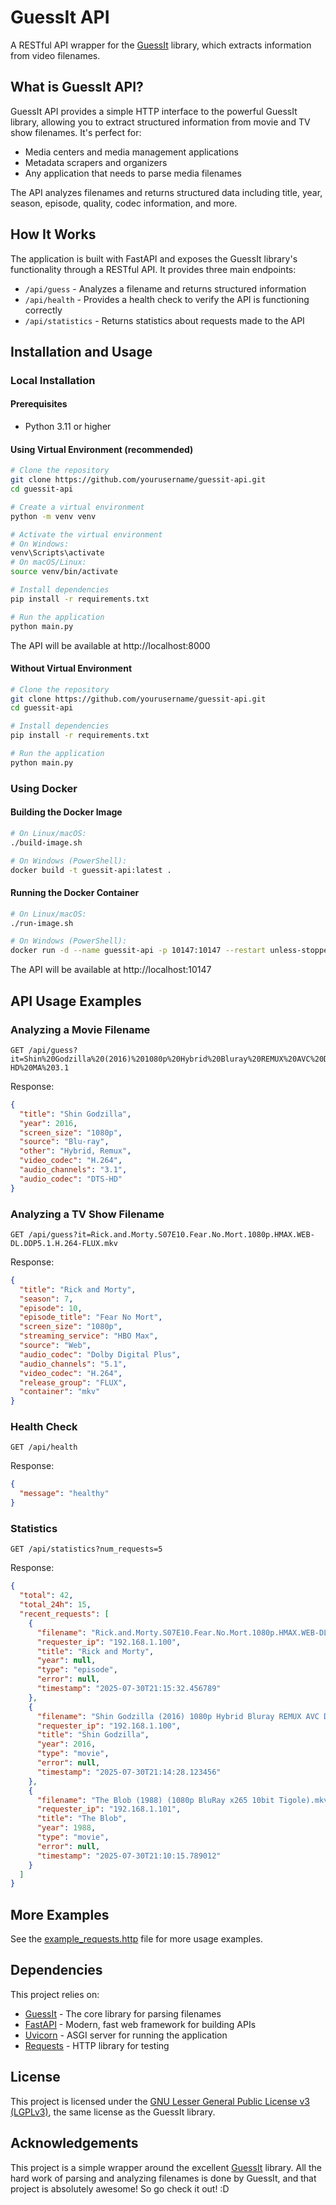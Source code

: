 # GuessIt API

A RESTful API wrapper for the [GuessIt](https://github.com/guessit-io/guessit) library, which extracts information from video filenames.

## What is GuessIt API?

GuessIt API provides a simple HTTP interface to the powerful GuessIt library, allowing you to extract structured information from movie and TV show filenames. It's perfect for:

- Media centers and media management applications
- Metadata scrapers and organizers
- Any application that needs to parse media filenames

The API analyzes filenames and returns structured data including title, year, season, episode, quality, codec information, and more.

## How It Works

The application is built with FastAPI and exposes the GuessIt library's functionality through a RESTful API. It provides three main endpoints:

- `/api/guess` - Analyzes a filename and returns structured information
- `/api/health` - Provides a health check to verify the API is functioning correctly
- `/api/statistics` - Returns statistics about requests made to the API

## Installation and Usage

### Local Installation

#### Prerequisites
- Python 3.11 or higher

#### Using Virtual Environment (recommended)

```bash
# Clone the repository
git clone https://github.com/yourusername/guessit-api.git
cd guessit-api

# Create a virtual environment
python -m venv venv

# Activate the virtual environment
# On Windows:
venv\Scripts\activate
# On macOS/Linux:
source venv/bin/activate

# Install dependencies
pip install -r requirements.txt

# Run the application
python main.py
```

The API will be available at http://localhost:8000

#### Without Virtual Environment

```bash
# Clone the repository
git clone https://github.com/yourusername/guessit-api.git
cd guessit-api

# Install dependencies
pip install -r requirements.txt

# Run the application
python main.py
```

### Using Docker

#### Building the Docker Image

```bash
# On Linux/macOS:
./build-image.sh

# On Windows (PowerShell):
docker build -t guessit-api:latest .
```

#### Running the Docker Container

```bash
# On Linux/macOS:
./run-image.sh

# On Windows (PowerShell):
docker run -d --name guessit-api -p 10147:10147 --restart unless-stopped guessit-api:latest
```

The API will be available at http://localhost:10147

## API Usage Examples

### Analyzing a Movie Filename

```
GET /api/guess?it=Shin%20Godzilla%20(2016)%201080p%20Hybrid%20Bluray%20REMUX%20AVC%20Dual%20DTS-HD%20MA%203.1
```

Response:
```json
{
  "title": "Shin Godzilla",
  "year": 2016,
  "screen_size": "1080p",
  "source": "Blu-ray",
  "other": "Hybrid, Remux",
  "video_codec": "H.264",
  "audio_channels": "3.1",
  "audio_codec": "DTS-HD"
}
```

### Analyzing a TV Show Filename

```
GET /api/guess?it=Rick.and.Morty.S07E10.Fear.No.Mort.1080p.HMAX.WEB-DL.DDP5.1.H.264-FLUX.mkv
```

Response:
```json
{
  "title": "Rick and Morty",
  "season": 7,
  "episode": 10,
  "episode_title": "Fear No Mort",
  "screen_size": "1080p",
  "streaming_service": "HBO Max",
  "source": "Web",
  "audio_codec": "Dolby Digital Plus",
  "audio_channels": "5.1",
  "video_codec": "H.264",
  "release_group": "FLUX",
  "container": "mkv"
}
```

### Health Check

```
GET /api/health
```

Response:
```json
{
  "message": "healthy"
}
```

### Statistics

```
GET /api/statistics?num_requests=5
```

Response:
```json
{
  "total": 42,
  "total_24h": 15,
  "recent_requests": [
    {
      "filename": "Rick.and.Morty.S07E10.Fear.No.Mort.1080p.HMAX.WEB-DL.DDP5.1.H.264-FLUX.mkv",
      "requester_ip": "192.168.1.100",
      "title": "Rick and Morty",
      "year": null,
      "type": "episode",
      "error": null,
      "timestamp": "2025-07-30T21:15:32.456789"
    },
    {
      "filename": "Shin Godzilla (2016) 1080p Hybrid Bluray REMUX AVC Dual DTS-HD MA 3.1",
      "requester_ip": "192.168.1.100",
      "title": "Shin Godzilla",
      "year": 2016,
      "type": "movie",
      "error": null,
      "timestamp": "2025-07-30T21:14:28.123456"
    },
    {
      "filename": "The Blob (1988) (1080p BluRay x265 10bit Tigole).mkv",
      "requester_ip": "192.168.1.101",
      "title": "The Blob",
      "year": 1988,
      "type": "movie",
      "error": null,
      "timestamp": "2025-07-30T21:10:15.789012"
    }
  ]
}
```

## More Examples

See the [example_requests.http](example_requests.http) file for more usage examples.

## Dependencies

This project relies on:
- [GuessIt](https://github.com/guessit-io/guessit) - The core library for parsing filenames
- [FastAPI](https://fastapi.tiangolo.com/) - Modern, fast web framework for building APIs
- [Uvicorn](https://www.uvicorn.org/) - ASGI server for running the application
- [Requests](https://requests.readthedocs.io/) - HTTP library for testing

## License

This project is licensed under the [GNU Lesser General Public License v3 (LGPLv3)](https://www.gnu.org/licenses/lgpl-3.0.html), the same license as the GuessIt library.

## Acknowledgements

This project is a simple wrapper around the excellent [GuessIt](https://github.com/guessit-io/guessit) library. 
All the hard work of parsing and analyzing filenames is done by GuessIt, and that project is absolutely awesome! So go check it out! :D 